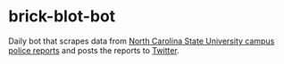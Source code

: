 # brick-blot-bot

Daily bot that scrapes data from [North Carolina State University campus police reports](https://safety2.oit.ncsu.edu/newblotter.asp) and posts the reports to [Twitter](https://twitter.com/brickblotbot).
